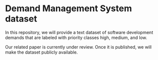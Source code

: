 # Demand Management System dataset

In this repository, we will provide a text dataset of software development demands that are labeled with priority classes high, medium, and low.

Our related paper is currently under review. Once it is published, we will make the dataset publicly available.
